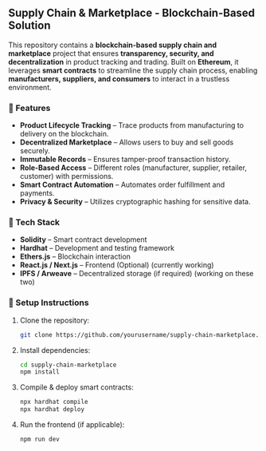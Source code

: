 ## Supply Chain & Marketplace - Blockchain-Based Solution  

This repository contains a **blockchain-based supply chain and marketplace** project that ensures **transparency, security, and decentralization** in product tracking and trading. Built on **Ethereum**, it leverages **smart contracts** to streamline the supply chain process, enabling **manufacturers, suppliers, and consumers** to interact in a trustless environment.  

### 🔹 Features  
- **Product Lifecycle Tracking** – Trace products from manufacturing to delivery on the blockchain.  
- **Decentralized Marketplace** – Allows users to buy and sell goods securely.  
- **Immutable Records** – Ensures tamper-proof transaction history.  
- **Role-Based Access** – Different roles (manufacturer, supplier, retailer, customer) with permissions.  
- **Smart Contract Automation** – Automates order fulfillment and payments.  
- **Privacy & Security** – Utilizes cryptographic hashing for sensitive data.  

### 🔹 Tech Stack  
- **Solidity** – Smart contract development  
- **Hardhat** – Development and testing framework  
- **Ethers.js** – Blockchain interaction  
- **React.js / Next.js** – Frontend (Optional)  (currently working)
- **IPFS / Arweave** – Decentralized storage (if required)  (working on these two)

### 🔹 Setup Instructions  
1. Clone the repository:  
   ```bash
   git clone https://github.com/yourusername/supply-chain-marketplace.git
   ```
2. Install dependencies:  
   ```bash
   cd supply-chain-marketplace  
   npm install  
   ```
3. Compile & deploy smart contracts:  
   ```bash
   npx hardhat compile  
   npx hardhat deploy  
   ```
4. Run the frontend (if applicable):  
   ```bash
   npm run dev  
   ```  


